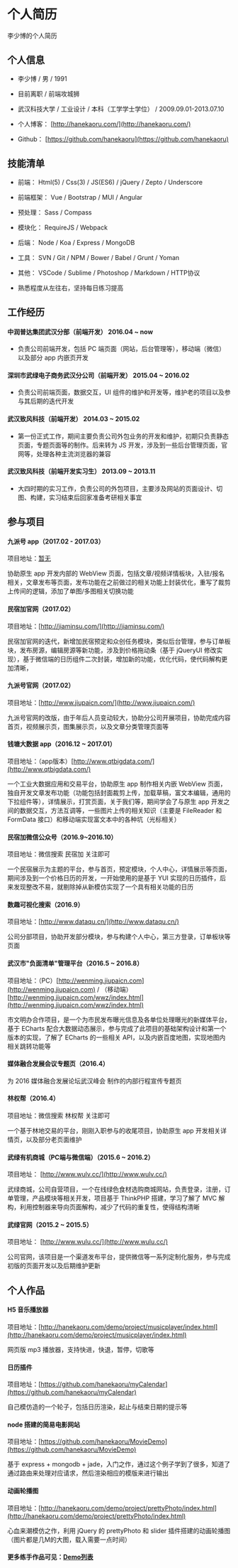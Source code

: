 # 个人简历

李少博的个人简历

## 个人信息

*   李少博 / 男 / 1991

*   目前离职 / 前端攻城狮

*   武汉科技大学 / 工业设计 / 本科（工学学士学位） / 2009.09.01-2013.07.10

*   个人博客： [http://hanekaoru.com/](http://hanekaoru.com/)

*   Github： [https://github.com/hanekaoru](https://github.com/hanekaoru)

## 技能清单

*   前端： Html(5) / Css(3) / JS(ES6) / jQuery / Zepto / Underscore

*   前端框架： Vue / Bootstrap / MUI / Angular

*   预处理： Sass / Compass

*   模块化： RequireJS / Webpack

*   后端： Node / Koa / Express / MongoDB

*   工具： SVN / Git / NPM / Bower / Babel / Grunt / Yoman

*   其他： VSCode / Sublime / Photoshop / Markdown / HTTP协议

*   熟悉程度从左往右，坚持每日练习提高



## 工作经历


#### 中润普达集团武汉分部（前端开发） 2016.04 ~ now 

*   负责公司前端开发，包括 PC 端页面（网站，后台管理等），移动端（微信）以及部分 app 内嵌页开发


#### 深圳市武绿电子商务武汉分公司（前端开发） 2015.04 ~ 2016.02

*   负责公司前端页面，数据交互，UI 组件的维护和开发等，维护老的项目以及参与其后期的迭代开发


#### 武汉致风科技（前端开发） 2014.03 ~ 2015.02

*   第一份正式工作，期间主要负责公司外包业务的开发和维护，初期只负责静态页面，专题页面等的制作。后来转为 JS 开发，涉及到一些后台管理页面，官网等，处理各种主流浏览器的兼容


#### 武汉致风科技（前端开发实习生） 2013.09 ~ 2013.11

*   大四时期的实习工作，负责公司的外包项目，主要涉及网站的页面设计、切图、构建，实习结束后回家准备考研相关事宜



## 参与项目


#### 九派号 app（2017.02 - 2017.03）

项目地址：[暂无](javascript:;)

协助原生 app 开发内部的 WebView 页面，包括文章/视频详情板块，入驻/报名相关，文章发布等页面，发布功能在之前做过的相关功能上封装优化，重写了裁剪上传间的逻辑，添加了单图/多图相关切换功能



#### 民宿加官网（2017.02）

项目地址：[http://jiaminsu.com/](http://jiaminsu.com/)

民宿加官网的迭代，新增加民宿预定和众创任务模块，类似后台管理，参与订单板块，发布房源，编辑房源等新功能，涉及到价格拖动条（基于 jQueryUI 修改实现），基于微信端的日历组件二次封装，增加新的功能，优化代码，使代码解构更加清晰，



#### 九派号官网（2017.02）

项目地址：[http://www.jiupaicn.com/](http://www.jiupaicn.com/)

九派号官网的改版，由于年后人员变动较大，协助分公司开展项目，协助完成内容首页，视频展示页，图集展示页，以及文章分类管理页面等



#### 钱塘大数据 app（2016.12 ~ 2017.01）

项目地址：（app版本）[http://www.qtbigdata.com/](http://www.qtbigdata.com/)

一个工业大数据应用和交易平台，协助原生 app 制作相关内嵌 WebView 页面，独自开发文章发布功能（功能包括封面裁剪上传，加载草稿，富文本编辑，通用的下拉组件等），详情展示，打赏页面，关于我们等，期间学会了与原生 app 开发之间的数据交互，方法互调等，一些图片上传的相关知识（主要是 FileReader 和 FormData 接口）和移动端实现富文本中的各种坑（光标相关）



#### 民宿加微信公众号（2016.9~2016.10）

项目地址：微信搜索 民宿加 关注即可

一个民宿展示为主题的平台，参与首页，预定模块，个人中心，详情展示等页面，期间涉及到一个价格日历的开发，一开始使用的是基于 YUI 实现的日历插件，后来发现整改不易，就剔除掉从新模仿实现了一个具有相关功能的日历



#### 数趣可视化搜索（2016.9）

项目地址：[http://www.dataqu.cn/](http://www.dataqu.cn/)

公司分部项目，协助开发部分模块，参与构建个人中心，第三方登录，订单板块等页面



#### 武汉市&quot;负面清单&quot;管理平台（2016.5 ~ 2016.8）

项目地址：（PC）[http://wenming.jiupaicn.com](http://wenming.jiupaicn.com) / （移动端）[http://wenming.jiupaicn.com/wwz/index.html](http://wenming.jiupaicn.com/wwz/index.html)

市文明办合作项目，是一个为市民发布曝光信息及各单位处理曝光的新媒体平台，基于 ECharts 配合大数据动态展示，参与完成了此项目的基础架构设计和第一个版本的实现，了解了 ECharts 的一些相关 API，以及内嵌百度地图，实现地图内相关跳转功能等



#### 媒体融合发展会议专题页（2016.4）

为 2016 媒体融合发展论坛武汉峰会 制作的内部行程宣传专题页



#### 林权帮（2016.4）

项目地址：微信搜索 林权帮 关注即可

一个基于林地交易的平台，刚刚入职参与的收尾项目，协助原生 app 开发相关详情页，以及部分老页面维护



#### 武绿有机商城（PC端与微信端）（2015.6 ~ 2016.2）

项目地址： [http://www.wulv.cc/](http://www.wulv.cc/)

武绿商城，公司自营项目，一个在线绿色食材选购商城网站，负责登录，注册，订单管理，产品模块等相关开发，项目基于 ThinkPHP 搭建，学习了解了 MVC 解构，利用控制器来导向页面解构，减少了代码的重复性，使得结构清晰



#### 武绿官网（2015.2 ~ 2015.5）

项目地址： [http://www.wulu.cc/](http://www.wulu.cc/)

公司官网，该项目是一个渠道发布平台，提供微信等一系列定制化服务，参与完成初版的页面开发以及后期维护更新




## 个人作品



#### H5 音乐播放器

项目地址：[http://hanekaoru.com/demo/project/musicplayer/index.html](http://hanekaoru.com/demo/project/musicplayer/index.html)

网页版 mp3 播放器，支持快进，快退，暂停，切歌等



#### 日历插件

项目地址：[https://github.com/hanekaoru/myCalendar](https://github.com/hanekaoru/myCalendar)

自己模仿造的一个轮子，包括日历渲染，起止与结束日期的提示等



#### node 搭建的简易电影网站

项目地址：[https://github.com/hanekaoru/MovieDemo](https://github.com/hanekaoru/MovieDemo)

基于 express + mongodb + jade，入门之作，通过这个例子学到了很多，知道了通过路由来处理对应请求，然后渲染相应的模版来进行输出



#### 动画轮播图

项目地址：[http://hanekaoru.com/demo/project/prettyPhoto/index.html](http://hanekaoru.com/demo/project/prettyPhoto/index.html)

心血来潮模仿之作，利用 jQuery 的 prettyPhoto 和 slider 插件搭建的动画轮播图（图片都是几M的大图，载入需要一点时间）



#### 更多练手作品可见：[Demo列表](http://hanekaoru.com/about/)


